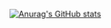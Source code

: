 [![Anurag's GitHub stats](https://github-readme-stats.vercel.app/api?username=Luke4Projects)](https://github.com/anuraghazra/github-readme-stats)
